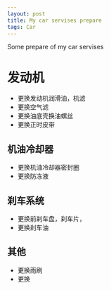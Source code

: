 ```yaml
---
layout: post
title: My car servises prepare
tags: Car
---
```



Some prepare of my car servises

# 发动机
* 更换发动机润滑油，机滤
* 更换空气滤
* 更换油底壳换油螺丝
* 更换正时皮带

## 机油冷却器
* 更换机油冷却器密封圈
* 更换防冻液

## 刹车系统
* 更换前刹车盘，刹车片，
* 更换刹车油

## 其他
* 更换雨刷
* 更换

